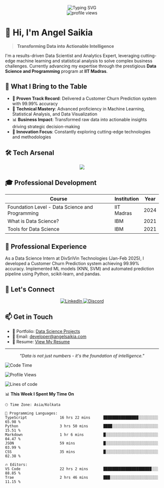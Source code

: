 <div align="center">
  <img src="https://readme-typing-svg.demolab.com?font=Fira+Code&duration=3000&pause=1000&color=2563EB&center=true&vCenter=true&width=435&lines=Data+Scientist+%26+Analytics+Expert;Machine+Learning+Specialist;Statistical+Analysis+Pro;Full-Stack+Data+Professional" alt="Typing SVG" />
</div>

<div align="center">
  <img src="https://komarev.com/ghpvc/?username=dhunu&label=Portfolio%20Views&color=2563eb&style=flat" alt="profile views" />
</div>

# 👋 Hi, I'm Angel Saikia

> **Transforming Data into Actionable Intelligence**

I'm a results-driven Data Scientist and Analytics Expert, leveraging cutting-edge machine learning and statistical analysis to solve complex business challenges. Currently advancing my expertise through the prestigious **Data Science and Programming** program at **IIT Madras**.

## 🚀 What I Bring to the Table

- 🎯 **Proven Track Record**: Delivered a Customer Churn Prediction system with 99.99% accuracy
- 🔬 **Technical Mastery**: Advanced proficiency in Machine Learning, Statistical Analysis, and Data Visualization
- 📊 **Business Impact**: Transformed raw data into actionable insights driving strategic decision-making
- 🌟 **Innovation Focus**: Constantly exploring cutting-edge technologies and methodologies

## 🛠️ Tech Arsenal

<div align="center">
  <img src="https://skillicons.dev/icons?i=python,tensorflow,pytorch,mysql,mongodb,aws,gcp,docker,git" />
</div>

## 🎓 Professional Development

<div align="center">

| Course | Institution | Year |
|--------|-------------|------|
| Foundation Level - Data Science and Programming | IIT Madras | 2024 |
| What is Data Science? | IBM | 2021 |  |
| Tools for Data Science | IBM | 2021 |

</div>


## 💼 Professional Experience
As a Data Science Intern at DivSriVin Technologies (Jan-Feb 2025), I developed a Customer Churn Prediction system achieving 99.99% accuracy. Implemented ML models (KNN, SVM) and automated prediction pipeline using Python, scikit-learn, and pandas.

## 🤝 Let's Connect

<div align="center">
  <a href="https://www.linkedin.com/in/angel-saikia/" target="_blank">
    <img src="https://skillicons.dev/icons?i=linkedin" alt="LinkedIn" />
  </a>
  <a href="https://discord.gg/4Y7tszW" target="_blank">
    <img src="https://skillicons.dev/icons?i=discord" alt="Discord" />
  </a>
</div>

## 📫 Get in Touch

- 💼 Portfolio: [Data Science Projects](https://data-science.angelsaikia.com/)
- 📧 Email: developer@angelsaikia.com
- 📄 Resume: [View My Resume](https://data-science.angelsaikia.com/Angel%20Saikia%20-%20Data%20Scientist%20&%20Analyst%20Resume.pdf)

---

<div align="center">
  <em>"Data is not just numbers - it's the foundation of intelligence."</em>
</div>



<!--START_SECTION:waka-->
![Code Time](http://img.shields.io/badge/Code%20Time-2%2C229%20hrs%2018%20mins-blue)

![Profile Views](http://img.shields.io/badge/Profile%20Views-10-blue)

![Lines of code](https://img.shields.io/badge/From%20Hello%20World%20I%27ve%20Written-4.0%20million%20lines%20of%20code-blue)

📊 **This Week I Spent My Time On** 

```text
🕑︎ Time Zone: Asia/Kolkata

💬 Programming Languages: 
TypeScript               16 hrs 22 mins      ████████████████░░░░░░░░░   65.98 % 
Python                   3 hrs 50 mins       ████░░░░░░░░░░░░░░░░░░░░░   15.51 % 
Markdown                 1 hr 6 mins         █░░░░░░░░░░░░░░░░░░░░░░░░   04.47 % 
JSON                     59 mins             █░░░░░░░░░░░░░░░░░░░░░░░░   03.99 % 
CSS                      35 mins             █░░░░░░░░░░░░░░░░░░░░░░░░   02.38 % 

🔥 Editors: 
VS Code                  22 hrs 2 mins       ██████████████████████░░░   88.85 % 
Trae                     2 hrs 46 mins       ███░░░░░░░░░░░░░░░░░░░░░░   11.15 % 
```


<!--END_SECTION:waka-->
